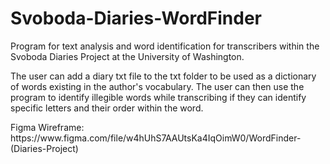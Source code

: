# Svoboda-Diaries-WordFinder
<p>Program for text analysis and word identification for transcribers within the Svoboda Diaries Project at the University of Washington.</p>
<p>The user can add a diary txt file to the txt folder to be used as a dictionary of words existing in the author's vocabulary. The user can then use the program to identify illegible words while transcribing if they can identify specific letters and their order within the word.</p>
<p>Figma Wireframe: https://www.figma.com/file/w4hUhS7AAUtsKa4IqOimW0/WordFinder-(Diaries-Project)</p>
